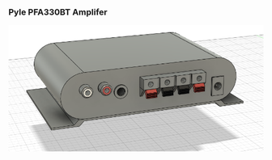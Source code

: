### Pyle PFA330BT Amplifer

![3D Model](https://raw.githubusercontent.com/DJDevon3/My_3D_Projects/main/Pyle%20PFA330BT%20Amplifier/Pyle_PFA330BT_Back.PNG)

